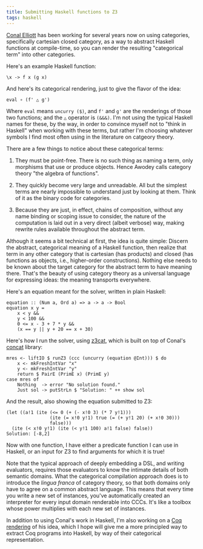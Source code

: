 ```yaml
---
title: Submitting Haskell functions to Z3
tags: haskell
---
```


[Conal Elliott](http://conal.net/) has been working for several years now on
using categories, specifically cartesian closed category, as a way to abstract
Haskell functions at compile-time, so you can render the resulting
"categorical term" into other categories.

Here's an example Haskell function:

    \x -> f x (g x)
    
And here's its categorical rendering, just to give the flavor of the idea:

    eval ∘ (f' △ g')
    
Where `eval` means `uncurry ($)`, and `f'` and `g'` are the renderings of
those two functions; and the `△` operator is `(&&&)`. I'm not using the
typical Haskell names for these, by the way, in order to convince myself not
to "think in Haskell" when working with these terms, but rather I'm choosing
whatever symbols I find most often using in the literature on catgeory theory.

There are a few things to notice about these categorical terms:

  1. They must be point-free. There is no such thing as naming a term, only
     morphisms that use or produce objects. Hence Awodey calls category theory
     "the algebra of functions".
     
  2. They quickly become very large and unreadable. All but the simplest terms
     are nearly impossible to understand just by looking at them. Think of it
     as the binary code for categories.
     
  3. Because they are just, in effect, chains of composition, without any name
     binding or scoping issue to consider, the nature of the computation is
     laid out in a very direct (albeit verbose) way, making rewrite rules
     available throughout the abstract term.

Although it seems a bit technical at first, the idea is quite simple: Discern
the abstract, categorical meaning of a Haskell function, then realize that
term in any other category that is cartesian (has products) and closed (has
functions as objects, i.e., higher-order constructions). Nothing else needs to
be known about the target category for the abstract term to have meaning
there. That's the beauty of using category theory as a universal language for
expressing ideas: the meaning transports everywhere.

Here's an equation meant for the solver, written in plain Haskell:

    equation :: (Num a, Ord a) => a -> a -> Bool
    equation x y =
        x < y &&
        y < 100 &&
        0 <= x - 3 + 7 * y &&
        (x == y || y + 20 == x + 30)

Here's how I run the solver, using [z3cat](https://github.com/jwiegley/z3cat),
which is built on top of Conal's [concat](https://github.com/conal/concat)
library:

    mres <- liftIO $ runZ3 (ccc (uncurry (equation @Int))) $ do
        x <- mkFreshIntVar "x"
        y <- mkFreshIntVar "y"
        return $ PairE (PrimE x) (PrimE y)
    case mres of
        Nothing  -> error "No solution found."
        Just sol -> putStrLn $ "Solution: " ++ show sol

And the result, also showing the equation submitted to Z3:

    (let ((a!1 (ite (<= 0 (+ (- x!0 3) (* 7 y!1)))
                    (ite (= x!0 y!1) true (= (+ y!1 20) (+ x!0 30)))
                    false)))
      (ite (< x!0 y!1) (ite (< y!1 100) a!1 false) false))
    Solution: [-8,2]

Now with one function, I have either a predicate function I can use in
Haskell, or an input for Z3 to find arguments for which it is true!

Note that the typical approach of deeply embedding a DSL, and writing
evaluators, requires those evaluators to know the intimate details of both
semantic domains. What the categorical compilation approach does is to
introduce the *lingua franca* of category theory, so that both domains only
have to agree on a common abstract language. This means that every time you
write a new set of instances, you've automatically created an interpreter for
every input domain renderable into CCCs. It's like a toolbox whose power
multiplies with each new set of instances.

In addition to using Conal's work in Haskell, I'm also working on
a
[Coq rendering](https://github.com/jwiegley/category-theory/blob/master/Tools/Abstraction.v) of
his idea, which I hope will give me a more principled way to extract Coq
programs into Haskell, by way of their categorical representation.
